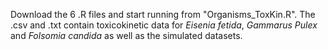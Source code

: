 Download the 6 .R files and start running from "Organisms_ToxKin.R". The .csv and .txt contain toxicokinetic data for _Eisenia fetida_, _Gammarus Pulex_ and _Folsomia candida_ as well as the simulated datasets. 

